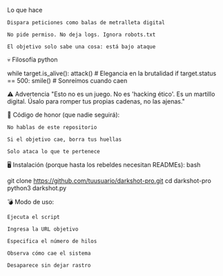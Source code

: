  Lo que hace

    Dispara peticiones como balas de metralleta digital

    No pide permiso. No deja logs. Ignora robots.txt

    El objetivo solo sabe una cosa: está bajo ataque

💀 Filosofía
python

while target.is_alive():
    attack() # Elegancia en la brutalidad
    if target.status == 500:
        smile() # Sonreímos cuando caen

⚠️ Advertencia
"Esto no es un juego. No es 'hacking ético'. Es un martillo digital. Úsalo para romper tus propias cadenas, no las ajenas."

📜 Código de honor (que nadie seguirá):

    No hablas de este repositorio

    Si el objetivo cae, borra tus huellas

    Solo ataca lo que te pertenece

🖥️ Instalación (porque hasta los rebeldes necesitan READMEs):
bash

git clone https://github.com/tuusuario/darkshot-pro.git
cd darkshot-pro
python3 darkshot.py

💣 Modo de uso:

    Ejecuta el script

    Ingresa la URL objetivo

    Especifica el número de hilos

    Observa cómo cae el sistema

    Desaparece sin dejar rastro
